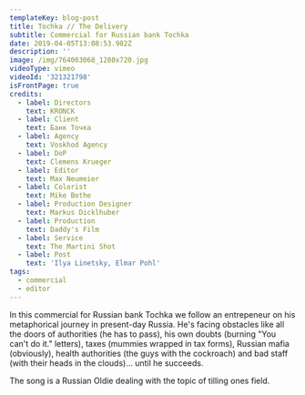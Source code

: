```yaml
---
templateKey: blog-post
title: Tochka // The Delivery
subtitle: Commercial for Russian bank Tochka
date: 2019-04-05T13:08:53.982Z
description: ''
image: /img/764003068_1280x720.jpg
videoType: vimeo
videoId: '321321798'
isFrontPage: true
credits:
  - label: Directors
    text: KRONCK
  - label: Client
    text: Банк Точка
  - label: Agency
    text: Voskhod Agency
  - label: DoP
    text: Clemens Krueger
  - label: Editor
    text: Max Neumeier
  - label: Colorist
    text: Mike Bothe
  - label: Production Designer
    text: Markus Dicklhuber
  - label: Production
    text: Daddy's Film
  - label: Service
    text: The Martini Shot
  - label: Post
    text: 'Ilya Linetsky, Elmar Pohl'
tags:
  - commercial
  - editor
---
```

In this commercial for Russian bank Tochka we follow an entrepeneur on his metaphorical journey in present-day Russia. He's facing obstacles like all the doors of authorities (he has to pass), his own doubts (burning "You can't do it." letters), taxes (mummies wrapped in tax forms), Russian mafia (obviously), health authorities (the guys with the cockroach) and bad staff (with their heads in the clouds)... until he succeeds.

The song is a Russian Oldie dealing with the topic of tilling ones field.
